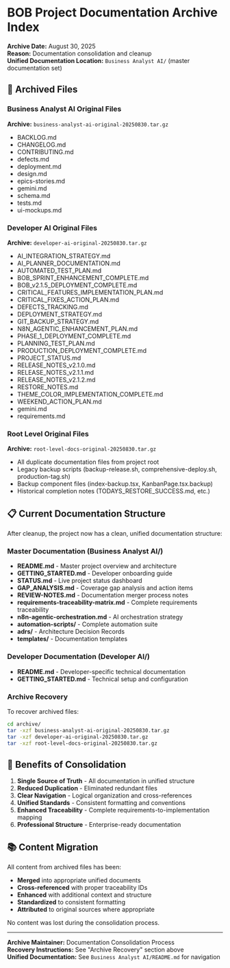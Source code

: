 # BOB Project Documentation Archive Index

**Archive Date:** August 30, 2025  
**Reason:** Documentation consolidation and cleanup  
**Unified Documentation Location:** `Business Analyst AI/` (master documentation set)

## 📁 Archived Files

### Business Analyst AI Original Files
**Archive:** `business-analyst-ai-original-20250830.tar.gz`

- BACKLOG.md
- CHANGELOG.md  
- CONTRIBUTING.md
- defects.md
- deployment.md
- design.md
- epics-stories.md
- gemini.md
- schema.md
- tests.md
- ui-mockups.md

### Developer AI Original Files  
**Archive:** `developer-ai-original-20250830.tar.gz`

- AI_INTEGRATION_STRATEGY.md
- AI_PLANNER_DOCUMENTATION.md
- AUTOMATED_TEST_PLAN.md
- BOB_SPRINT_ENHANCEMENT_COMPLETE.md
- BOB_v2.1.5_DEPLOYMENT_COMPLETE.md
- CRITICAL_FEATURES_IMPLEMENTATION_PLAN.md
- CRITICAL_FIXES_ACTION_PLAN.md
- DEFECTS_TRACKING.md
- DEPLOYMENT_STRATEGY.md
- GIT_BACKUP_STRATEGY.md
- N8N_AGENTIC_ENHANCEMENT_PLAN.md
- PHASE_1_DEPLOYMENT_COMPLETE.md
- PLANNING_TEST_PLAN.md
- PRODUCTION_DEPLOYMENT_COMPLETE.md
- PROJECT_STATUS.md
- RELEASE_NOTES_v2.1.0.md
- RELEASE_NOTES_v2.1.1.md
- RELEASE_NOTES_v2.1.2.md
- RESTORE_NOTES.md
- THEME_COLOR_IMPLEMENTATION_COMPLETE.md
- WEEKEND_ACTION_PLAN.md
- gemini.md
- requirements.md

### Root Level Original Files
**Archive:** `root-level-docs-original-20250830.tar.gz`

- All duplicate documentation files from project root
- Legacy backup scripts (backup-release.sh, comprehensive-deploy.sh, production-tag.sh)
- Backup component files (index-backup.tsx, KanbanPage.tsx.backup)
- Historical completion notes (TODAYS_RESTORE_SUCCESS.md, etc.)

## 📋 Current Documentation Structure

After cleanup, the project now has a clean, unified documentation structure:

### Master Documentation (Business Analyst AI/)
- **README.md** - Master project overview and architecture
- **GETTING_STARTED.md** - Developer onboarding guide
- **STATUS.md** - Live project status dashboard
- **GAP_ANALYSIS.md** - Coverage gap analysis and action items
- **REVIEW-NOTES.md** - Documentation merger process notes
- **requirements-traceability-matrix.md** - Complete requirements traceability
- **n8n-agentic-orchestration.md** - AI orchestration strategy
- **automation-scripts/** - Complete automation suite
- **adrs/** - Architecture Decision Records
- **templates/** - Documentation templates

### Developer Documentation (Developer AI/)
- **README.md** - Developer-specific technical documentation
- **GETTING_STARTED.md** - Technical setup and configuration

### Archive Recovery
To recover archived files:
```bash
cd archive/
tar -xzf business-analyst-ai-original-20250830.tar.gz
tar -xzf developer-ai-original-20250830.tar.gz  
tar -xzf root-level-docs-original-20250830.tar.gz
```

## 🎯 Benefits of Consolidation

1. **Single Source of Truth** - All documentation in unified structure
2. **Reduced Duplication** - Eliminated redundant files
3. **Clear Navigation** - Logical organization and cross-references
4. **Unified Standards** - Consistent formatting and conventions
5. **Enhanced Traceability** - Complete requirements-to-implementation mapping
6. **Professional Structure** - Enterprise-ready documentation

## 📚 Content Migration

All content from archived files has been:
- **Merged** into appropriate unified documents
- **Cross-referenced** with proper traceability IDs
- **Enhanced** with additional context and structure
- **Standardized** to consistent formatting
- **Attributed** to original sources where appropriate

No content was lost during the consolidation process.

---
**Archive Maintainer:** Documentation Consolidation Process  
**Recovery Instructions:** See "Archive Recovery" section above  
**Unified Documentation:** See `Business Analyst AI/README.md` for navigation
